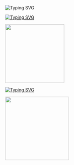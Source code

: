 <img src="https://readme-typing-svg.demolab.com?font=Fira+Code&weight=700&size=45&pause=5000&color=000000&vCenter=true&multiline=true&repeat=false&width=1000&height=70&lines=Welcome+to+AaronComo's+Homepage!" alt="Typing SVG" />

<a href="https://git.io/typing-svg"><img src="https://readme-typing-svg.demolab.com?font=Fira+Code&weight=500&size=30&duration=3000&pause=1000&color=000000&vCenter=true&multiline=true&repeat=false&width=1000&lines=%E2%9D%96+Code%3F" alt="Typing SVG" /></a>

<div style="display: flex; flex-direction: row;">
  <img src="https://github-readme-stats.vercel.app/api/top-langs/?username=aaroncomo&theme=tokyonight&layout=compact&langs_count=8&include_all_commits=true" height="190px">
</div>


<a href="https://git.io/typing-svg"><img src="https://readme-typing-svg.demolab.com?font=Fira+Code&weight=500&size=30&duration=2000&color=000000&vCenter=true&multiline=true&repeat=false&width=1000&height=90&lines=+;%E2%9D%96+Or+a+piece+of+music%3F" alt="Typing SVG" /></a>

<div style="display: flex; flex-direction: row;">
    <img src="https://stats.justsong.cn/api/bilibili/?id=109154364&theme=tokyonight" height="205px">
</div>

